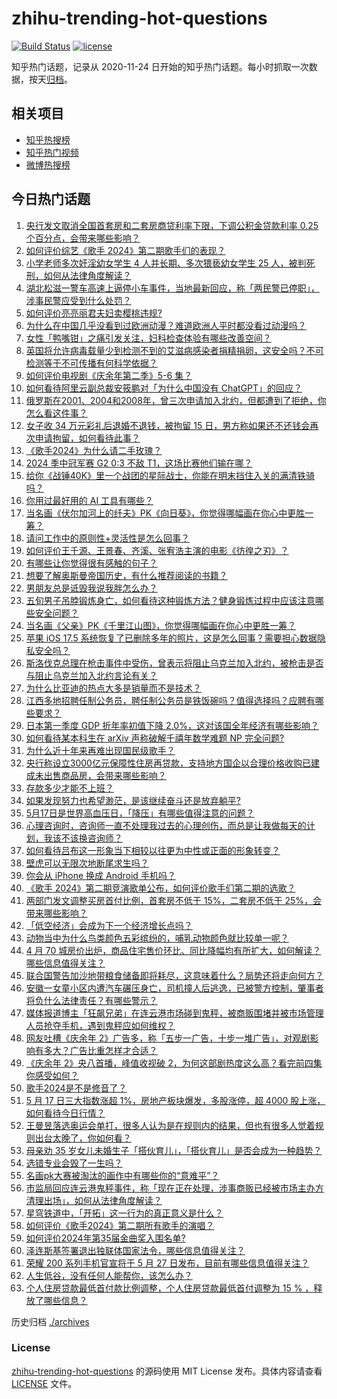 # zhihu-trending-hot-questions

[![Build Status](https://github.com/justjavac/zhihu-trending-hot-questions/workflows/ci/badge.svg?branch=master)](https://github.com/justjavac/zhihu-trending-hot-questions/actions)
[![license](https://img.shields.io/github/license/justjavac/zhihu-trending-hot-questions)](https://github.com/justjavac/zhihu-trending-hot-questions/blob/master/LICENSE)

知乎热门话题，记录从 2020-11-24
日开始的知乎热门话题。每小时抓取一次数据，按天[归档](./archives)。

## 相关项目

- [知乎热搜榜](https://github.com/justjavac/zhihu-trending-top-search)
- [知乎热门视频](https://github.com/justjavac/zhihu-trending-hot-video)
- [微博热搜榜](https://github.com/justjavac/weibo-trending-hot-search)

## 今日热门话题

<!-- BEGIN -->
<!-- 最后更新时间 Sat May 18 2024 03:09:22 GMT+0800 (China Standard Time) -->

1. [央行发文取消全国首套房和二套房商贷利率下限，下调公积金贷款利率 0.25 个百分点，会带来哪些影响？](https://www.zhihu.com/question/656294274)
1. [如何评价综艺《歌手 2024》第二期歌手们的表现？](https://www.zhihu.com/question/656309588)
1. [小学老师多次奸淫幼女学生 4 人并长期、多次猥亵幼女学生 25 人，被判死刑，如何从法律角度解读？](https://www.zhihu.com/question/655977759)
1. [湖北松滋一警车高速上逼停小车事件，当地最新回应，称「两民警已停职」，涉事民警应受到什么处罚？](https://www.zhihu.com/question/656205196)
1. [如何评价亮亮丽君夫妇卖樱桃违规?](https://www.zhihu.com/question/655701935)
1. [为什么在中国几乎没看到过欧洲动漫？难道欧洲人平时都没看过动漫吗？](https://www.zhihu.com/question/655966081)
1. [女性「鸭嘴钳」之痛引发关注，妇科检查体验有哪些改善空间？](https://www.zhihu.com/question/656275680)
1. [英国将允许病毒载量少到检测不到的艾滋病感染者捐精捐卵，这安全吗？不可检测等于不可传播有何科学依据？](https://www.zhihu.com/question/656299560)
1. [如何评价电视剧《庆余年第二季》5-6 集？](https://www.zhihu.com/question/656319663)
1. [如何看待阿里云副总裁安筱鹏对「为什么中国没有 ChatGPT」的回应？](https://www.zhihu.com/question/656318259)
1. [俄罗斯在2001、2004和2008年，曾三次申请加入北约，但都遭到了拒绝，你怎么看这件事？](https://www.zhihu.com/question/651715472)
1. [女子收 34 万元彩礼后退婚不退钱，被拘留 15 日，男方称如果还不还钱会再次申请拘留，如何看待此事？](https://www.zhihu.com/question/656052837)
1. [《歌手2024》为什么请二手玫瑰？](https://www.zhihu.com/question/656293129)
1. [2024 季中冠军赛 G2 0:3 不敌 T1，这场比赛他们输在哪？](https://www.zhihu.com/question/656321223)
1. [给你《战锤40K》里一个战团的星际战士，你能在明末挡住入关的满清铁骑吗？](https://www.zhihu.com/question/656068354)
1. [你用过最好用的 AI 工具有哪些？](https://www.zhihu.com/question/611901563)
1. [当名画《伏尔加河上的纤夫》PK《向日葵》，你觉得哪幅画在你心中更胜一筹？](https://www.zhihu.com/question/656280845)
1. [请问工作中的原则性+灵活性是怎么回事？](https://www.zhihu.com/question/654809949)
1. [如何评价王千源、王景春、齐溪、张宥浩主演的电影《彷徨之刃》？](https://www.zhihu.com/question/654925045)
1. [有哪些让你觉得很有感触的句子？](https://www.zhihu.com/question/656336857)
1. [想要了解奥斯曼帝国历史，有什么推荐阅读的书籍？](https://www.zhihu.com/question/647000544)
1. [男朋友总是诋毁我说我胖怎么办？](https://www.zhihu.com/question/653678556)
1. [五旬男子吊脖锻炼身亡，如何看待这种锻炼方法？健身锻炼过程中应该注意哪些安全问题？](https://www.zhihu.com/question/656210238)
1. [当名画《父亲》PK《千里江山图》，你觉得哪幅画在你心中更胜一筹？](https://www.zhihu.com/question/656280774)
1. [苹果 iOS 17.5 系统恢复了已删除多年的照片，这是怎么回事？需要担心数据隐私安全吗？](https://www.zhihu.com/question/656203903)
1. [斯洛伐克总理在枪击事件中受伤，曾表示将阻止乌克兰加入北约，被枪击是否与阻止乌克兰加入北约言论有关？](https://www.zhihu.com/question/656207254)
1. [为什么比亚迪的热点大多是销量而不是技术？](https://www.zhihu.com/question/625992066)
1. [江西多地招聘任制公务员，聘任制公务员是铁饭碗吗？值得选择吗？应聘有哪些要求？](https://www.zhihu.com/question/656293995)
1. [日本第一季度 GDP 折年率初值下降 2.0%，这对该国全年经济有哪些影响？](https://www.zhihu.com/question/656179471)
1. [如何看待某本科生在 arXiv 声称破解千禧年数学难题 NP 完全问题?](https://www.zhihu.com/question/656189747)
1. [为什么近十年来再难出现国民级歌手？](https://www.zhihu.com/question/656286317)
1. [央行称设立3000亿元保障性住房再贷款，支持地方国企以合理价格收购已建成未出售商品房，会带来哪些影响？](https://www.zhihu.com/question/656307836)
1. [存款多少才能不上班？](https://www.zhihu.com/question/647797875)
1. [如果发现努力也希望渺茫，是该继续奋斗还是放弃躺平?](https://www.zhihu.com/question/656235720)
1. [5月17日是世界高血压日，「降压」有哪些值得注意的问题？](https://www.zhihu.com/question/655960897)
1. [心理咨询时，咨询师一直不处理我过去的心理创伤，而总是让我做每天的计划，我该不该换咨询师？](https://www.zhihu.com/question/656056070)
1. [如何看待吕布这一形象当下相较以往更为中性或正面的形象转变？](https://www.zhihu.com/question/655970713)
1. [壁虎可以无限次地断尾求生吗？](https://www.zhihu.com/question/655663349)
1. [你会从 iPhone 换成 Android 手机吗？](https://www.zhihu.com/question/652018528)
1. [《歌手 2024》第二期竞演歌单公布，如何评价歌手们第二期的选歌？](https://www.zhihu.com/question/656296495)
1. [两部门发文调整买房首付比例，首套房不低于 15%，二套房不低于 25%，会带来哪些影响？](https://www.zhihu.com/question/656294627)
1. [「低空经济」会成为下一个经济增长点吗？](https://www.zhihu.com/question/655870593)
1. [动物当中为什么鸟类颜色五彩缤纷的，哺乳动物颜色就比较单一呢？](https://www.zhihu.com/question/471219722)
1. [4 月 70 城房价出炉，商品住宅售价环比、同比降幅均有所扩大，如何解读？哪些信息值得关注？](https://www.zhihu.com/question/656280594)
1. [联合国警告加沙地带粮食储备即将耗尽，这意味着什么？局势还将走向何方？](https://www.zhihu.com/question/656275404)
1. [安徽一女童小区内遭汽车碾压身亡，司机撞人后逃逸，已被警方控制，肇事者将负什么法律责任？有哪些警示？](https://www.zhihu.com/question/656171943)
1. [媒体报道博主「狂飙兄弟」在连云港市场碰到鬼秤，被商贩围堵并被市场管理人员抢夺手机，遇到鬼秤应如何维权？](https://www.zhihu.com/question/656241300)
1. [网友吐槽《庆余年 2》广告多，称「五步一广告，十步一堆广告」，对观剧影响有多大？广告比重怎样才合适？](https://www.zhihu.com/question/656274730)
1. [《庆余年 2》央八首播，峰值收视破 2，为何这部剧热度这么高？看完前四集你感受如何？](https://www.zhihu.com/question/656233956)
1. [歌手2024是不是修音了？](https://www.zhihu.com/question/655635646)
1. [5 月 17 日三大指数涨超 1%，房地产板块爆发，多股涨停，超 4000 股上涨，如何看待今日行情？](https://www.zhihu.com/question/656276961)
1. [王曼昱落选奥运会单打，很多人认为是在规则内的结果，但也有很多人觉着规则出台太晚了，你如何看？](https://www.zhihu.com/question/655966626)
1. [母亲劝 35 岁女儿未婚生子「搭伙育儿」，「搭伙育儿」是否会成为一种趋势？](https://www.zhihu.com/question/656208113)
1. [选错专业会毁了一生吗？](https://www.zhihu.com/question/332797876)
1. [名画pk大赛被淘汰的画作中有哪些你的“意难平”？](https://www.zhihu.com/question/656201161)
1. [市监局回应连云港鬼秤事件，称「现在正在处理，涉事商贩已经被市场主办方清理出场」，如何从法律角度解读？](https://www.zhihu.com/question/656283575)
1. [星穹铁道中，「开拓」这一行为的真正意义是什么？](https://www.zhihu.com/question/655850254)
1. [如何评价《歌手2024》第二期所有歌手的演唱？](https://www.zhihu.com/question/656301799)
1. [如何评价2024年第35届金曲奖入围名单?](https://www.zhihu.com/question/656191154)
1. [泽连斯基签署退出独联体国家法令，哪些信息值得关注？](https://www.zhihu.com/question/656188648)
1. [荣耀 200 系列手机官宣将于 5 月 27 日发布，目前有哪些信息值得关注？](https://www.zhihu.com/question/656220328)
1. [人生低谷，没有任何人能帮你，该怎么办？](https://www.zhihu.com/question/650040368)
1. [个人住房贷款最低首付款比例调整，个人住房贷款最低首付调整为 15 % ，释放了哪些信息？](https://www.zhihu.com/question/656294980)

<!-- END -->

历史归档 [./archives](./archives)

### License

[zhihu-trending-hot-questions](https://github.com/justjavac/zhihu-trending-hot-questions)
的源码使用 MIT License 发布。具体内容请查看 [LICENSE](./LICENSE) 文件。
